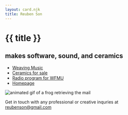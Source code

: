 ```yaml
---
layout: card.njk
title: Reuben Son
---
```

# {{ title }}
## makes software, sound, and ceramics

- [Weaving Music](/weaving)
- [Ceramics for sale](https://sonceramics.etsy.com)
- [Radio program for WFMU](https://wfmu.org/playlists/shows/119916)
- [Homepage](https://reubenson.com)

<img src="https://reubenson-portfolio.s3.us-east-1.amazonaws.com/assets/frogmail.gif" alt="animated gif of a frog retrieving the mail" />
<!-- gif courtesy of https://frogina.tripod.com -->

Get in touch with any professional or creative inquries at <a href="mailto:reubenson@gmail.com" class="mail">reubenson@gmail.com</a>
